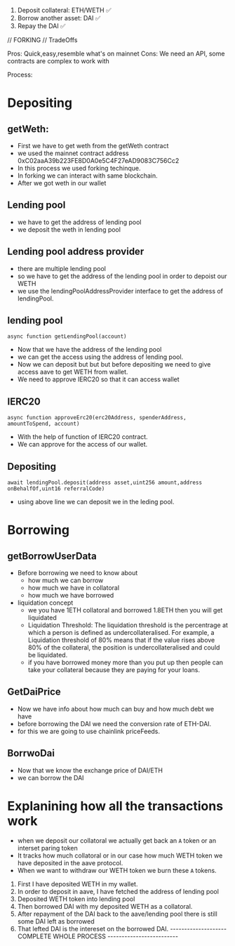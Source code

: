 1. Deposit collateral: ETH/WETH ✅
2. Borrow another asset: DAI ✅
3. Repay the DAI ✅

// FORKING
// TradeOffs

Pros: Quick,easy,resemble what's on mainnet
Cons: We need an API, some contracts are complex to work with


Process:

# Depositing
## getWeth:
   - First we have to get weth from the getWeth contract
   - we used the mainnet contract address 0xC02aaA39b223FE8D0A0e5C4F27eAD9083C756Cc2
   - In this process we used forking techinque. 
   - In forking we can interact with same blockchain.
   - After we got weth in our wallet
## Lending pool
   - we have to get the address of lending pool
   - we deposit the weth in lending pool
## Lending pool address provider
 - there are multiple lending pool
 - so we have to get the address of the lending pool in order to depoist our WETH
 - we use the lendingPoolAddressProvider interface to get the address of lendingPool.
## lending pool
```async function getLendingPool(account)```
   - Now that we have the address of the lending pool
   - we can get the access using the address of lending pool.
   - Now we can deposit but but but before depositing we need to give access aave to get WETH from wallet.
   - We need to approve IERC20 so that it can access wallet
## IERC20
   ```async function approveErc20(erc20Address, spenderAddress, amountToSpend, account)```
   - With the help of function of IERC20 contract.
   - We can approve for the access of our wallet.
## Depositing
   ```await lendingPool.deposit(address asset,uint256 amount,address onBehalfOf,uint16 referralCode)```
   - using above line we can deposit we in the leding pool.

# Borrowing
## getBorrowUserData
 - Before borrowing we need to know about 
   - how much we can borrow
   - how much we have in collatoral
   - how much we have borrowed
- liquidation concept
   - we you have 1ETH collatoral and borrowed 1.8ETH then you will get liquidated
   - Liquidation Threshold: The liquidation threshold is the percentrage at which a person is defined as
      undercollateralised. For example, a Liquidation threshold of 80% means that if the value rises above 80%
       of the collateral, the position is undercollateralised and could be liquidated.
   - if you have borrowed money more than you put up then people can take your collateral because they are paying for your loans.

## GetDaiPrice
- Now we have info about how much can buy and how much debt we have
 - before borrowing the DAI we need the conversion rate of ETH-DAI.
 - for this we are going to use chainlink priceFeeds.

## BorrwoDai
- Now that we know the exchange price of DAI/ETH
- we can borrow the DAI 


# Explanining how all the transactions work
 - when we deposit our collatoral we actually get back an `A` token or an interset paring token
 - It tracks how much collatoral or in our case how much WETH token we have deposited in the aave protocol.
 - When we want to withdraw our WETH token we burn these `A` tokens.

 1. First I have deposited WETH in my wallet.
 2. In order to deposit in aave, I have fetched the address of lending pool
 3. Deposited WETH token into lending pool
 4. Then borrowed DAI with my deposited WETH as a collatoral.
 5. After repayment of the DAI back to the aave/lending pool there is still some DAI left as borrowed
 6. That lefted DAI is the intereset on the borrowed DAI.
 -------------------- COMPLETE WHOLE PROCESS ------------------------- 